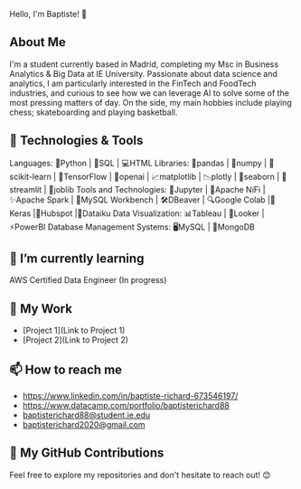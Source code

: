 <hl align="center"> Hello, I'm Baptiste! 👋


## About Me

I'm a student currently based in Madrid, completing my Msc in Business Analytics & Big Data at IE University. Passionate about data science and analytics, I am particularly interested in the FinTech and FoodTech industries, and curious to see how we can leverage AI to solve some of the most pressing matters of day. 
On the side, my main hobbies include playing chess; skateboarding and playing basketball. 

## 🔧 Technologies & Tools

Languages: 🐍Python | 💽SQL | 💻HTML 
Libraries: 🐼pandas | 🧮numpy | 🧠scikit-learn | 🔷TensorFlow | 🤖openai | 📈matplotlib | 📉plotly | 🌊seaborn | 🎨streamlit | 🔧joblib
Tools and Technologies: 📒Jupyter | 🔄Apache NiFi | ✨Apache Spark | 🐬MySQL Workbench | 🛠️DBeaver | 🔍Google Colab |👾Keras |🔮Hubspot |🔬Dataiku 
Data Visualization: 📊Tableau | 👀Looker |⚡PowerBI
Database Management Systems: 🖥️MySQL | 🍃MongoDB

## 🌱 I’m currently learning

AWS Certified Data Engineer (In progress) 

## 💼 My Work

- [Project 1](Link to Project 1)
- [Project 2](Link to Project 2)

## 📫 How to reach me

- https://www.linkedin.com/in/baptiste-richard-673546197/
- https://www.datacamp.com/portfolio/baptisterichard88
- baptisterichard88@student.ie.edu
- baptisterichard2020@gmail.com


## 🚀 My GitHub Contributions


Feel free to explore my repositories and don't hesitate to reach out! 😊

